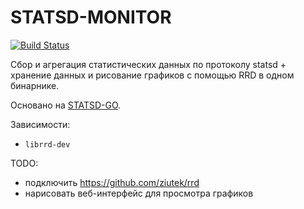 STATSD-MONITOR
==============

[![Build Status](https://secure.travis-ci.org/Babazka/statsd-monitor.png)](http://travis-ci.org/Babazka/statsd-monitor)

Сбор и агрегация статистических данных по протоколу statsd + хранение данных и рисование графиков с помощью RRD в одном бинарнике.

Основано на [STATSD-GO](https://github.com/jbuchbinder/).

Зависимости:
 * `librrd-dev`

TODO:

 * подключить https://github.com/ziutek/rrd
 * нарисовать веб-интерфейс для просмотра графиков

